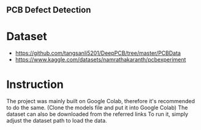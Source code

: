 ## PCB Defect Detection

# Dataset
- https://github.com/tangsanli5201/DeepPCB/tree/master/PCBData
- https://www.kaggle.com/datasets/namrathakaranth/pcbexperiment

# Instruction
The project was mainly built on Google Colab, therefore it's recommended to do the same. (Clone the models file and put it into Google Colab)
The dataset can also be downloaded from the referred links
To run it, simply adjust the dataset path to load the data.
